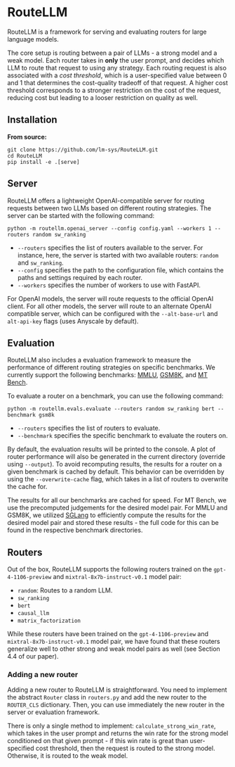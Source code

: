 # RouteLLM

RouteLLM is a framework for serving and evaluating routers for large language models.

The core setup is routing between a pair of LLMs - a strong model and a weak model. Each router takes in **only** the user prompt, and decides which LLM to route that request to using any strategy. Each routing request is also associated with a _cost threshold_, which is a user-specified value between 0 and 1 that determines the cost-quality tradeoff of that request. A higher cost threshold corresponds to a stronger restriction on the cost of the request, reducing cost but leading to a looser restriction on quality as well.

## Installation

**From source:**

```
git clone https://github.com/lm-sys/RouteLLM.git
cd RouteLLM
pip install -e .[serve]
```

## Server

RouteLLM offers a lightweight OpenAI-compatible server for routing requests between two LLMs based on different routing strategies. The server can be started with the following command:

```
python -m routellm.openai_server --config config.yaml --workers 1 --routers random sw_ranking
```

- `--routers` specifies the list of routers available to the server. For instance, here, the server is started with two available routers: `random` and `sw_ranking`.
- `--config` specifies the path to the configuration file, which contains the paths and settings required by each router.
- `--workers` specifies the number of workers to use with FastAPI.

For OpenAI models, the server will route requests to the official OpenAI client. For all other models, the server will route to an alternate OpenAI compatible server, which can be configured with the `--alt-base-url` and `alt-api-key` flags (uses Anyscale by default).

## Evaluation

RouteLLM also includes a evaluation framework to measure the performance of different routing strategies on specific benchmarks. We currently support the following benchmarks: [MMLU](https://arxiv.org/abs/2009.03300), [GSM8K](https://arxiv.org/abs/2110.14168), and [MT Bench](https://arxiv.org/abs/2306.05685).

To evaluate a router on a benchmark, you can use the following command:

```
python -m routellm.evals.evaluate --routers random sw_ranking bert --benchmark gsm8k
```

- `--routers` specifies the list of routers to evaluate.
- `--benchmark` specifies the specific benchmark to evaluate the routers on.

By default, the evaluation results will be printed to the console. A plot of router performance will also be generated in the current directory (override using `--output`). To avoid recomputing results, the results for a router on a given benchmark is cached by default. This behavior can be overridden by using the `--overwrite-cache` flag, which takes in a list of routers to overwrite the cache for.

The results for all our benchmarks are cached for speed. For MT Bench, we use the precomputed judgements for the desired model pair. For MMLU and GSM8K, we utilized [SGLang](https://github.com/sgl-project/sglang) to efficiently compute the results for the desired model pair and stored these results - the full code for this can be found in the respective benchmark directories.

## Routers

Out of the box, RouteLLM supports the following routers trained on the `gpt-4-1106-preview` and `mixtral-8x7b-instruct-v0.1` model pair:

- `random`: Routes to a random LLM.
- `sw_ranking`
- `bert`
- `causal_llm`
- `matrix_factorization`

While these routers have been trained on the `gpt-4-1106-preview` and `mixtral-8x7b-instruct-v0.1` model pair, we have found that these routers generalize well to other strong and weak model pairs as well (see Section 4.4 of our paper).

### Adding a new router

Adding a new router to RouteLLM is straightforward. You need to implement the abstract `Router` class in `routers.py` and add the new router to the `ROUTER_CLS` dictionary. Then, you can use immediately the new router in the server or evaluation framework.

There is only a single method to implement: `calculate_strong_win_rate`, which takes in the user prompt and returns the win rate for the strong model conditioned on that given prompt - if this win rate is great than user-specified cost threshold, then the request is routed to the strong model. Otherwise, it is routed to the weak model.

